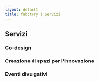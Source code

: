 ```yaml
---
layout: default
title: fabctory | Servizi
---
```


## Servizi

### Co-design

### Creazione di spazi per l'innovazione

### Eventi divulgativi

